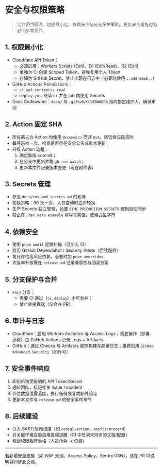 # 安全与权限策略
> 定义密钥管理、权限最小化、依赖安全与分支保护策略。更新安全措施时务必同步本文件。

## 1. 权限最小化
- Cloudflare API Token：
  - 必须启用：Workers Scripts (Edit)、D1 (Edit/Read)、R2 (Edit)
  - 单独为 CI 创建 Scoped Token，避免复用个人 Token
  - 存储为 GitHub Secret，禁止出现在日志中（必要时使用 `::add-mask::`）
- GitHub Actions Permissions：
  - `ci.yml`: `contents: read`
  - `deploy.yml`: 继承 `ci` 并在 job 内使用 Secrets
- Docs Codeowner：`docs/` 与 `.github/CODEOWNERS` 指向指定维护人，确保审阅

## 2. Action 固定 SHA
- 所有第三方 Action 均使用 `@<commit>` 而非 `@vX`，降低供应链风险
- 每月巡检一次，检查是否存在安全公告或重大更新
- 升级 Action 流程：
  1) 确定新版 commit；
  2) 在分支中更新并跑 `gh run watch`；
  3) 更新本文件记录版本变更（可在附件表）

## 3. Secrets 管理
- 参见 `docs/env-and-secrets.md` 的矩阵
- 轮换策略：90 天一次、人员变动时立即轮换
- 生产 Secrets 独立管理，设置 `SYNC_PRODUCTION_SECRETS` 控制自动同步
- 禁止在 `.dev.vars.example` 填写真实值，使用占位字符

## 4. 依赖安全
- 使用 `pnpm audit` 定期扫描（可加入 CI）
- 启用 GitHub Dependabot / Security Alerts（后续配置）
- 每月评估高风险依赖，必要时加 `pnpm overrides`
- 大版本升级需在 `release.md` 记录兼容性与回滚方案

## 5. 分支保护与合并
- `main` 分支：
  - 需要 CI 通过（`ci`, `deploy`）才可合并；
  - 禁止直接推送（仅合并 PR）。

## 6. 审计与日志
- Cloudflare：启用 Workers Analytics 与 Access Logs；重要操作（部署、迁移）由 GitHub Actions 记录 Logs + Artifacts
- GitHub：通过 Checks 与 Artifacts 留存构建与部署日志；推荐启用 `GitHub Advanced Security`（如许可）

## 7. 安全事件响应
1. 即刻吊销受影响的 API Token/Secret
2. 通知团队，标记相关 Issue / Incident
3. 评估数据泄露范围，执行备份恢复或额外验证
4. 更新本文件与 `release.md` 的安全事件章节

## 8. 后续建设
- 引入 SAST/依赖扫描（如 `codeql-action`、`ossf/scorecard`）
- 对关键环境变量启用自动提醒（CI 中检测未同步的文档/配置）
- 规划权限矩阵表格（人员角色 → 资源）

---

若新增安全措施（如 WAF 规则、Access Policy、Sentry DSN），请在 PR 中说明并同步此文档。
